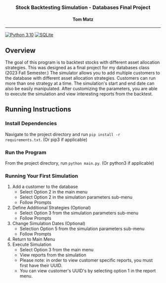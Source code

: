 <div align="center">
  <h3> Stock Backtesting Simulation - Databases Final Project</h3>
  <h4> Tom Matz </h4>
</div>

------------------


[![Python 3.10](https://img.shields.io/badge/python-3.10-blue.svg)](https://www.python.org/downloads/release/python-3100/)
[![SQLite](https://img.shields.io/badge/sqlite-%2307405e.svg?style=for-the-badge&logo=sqlite&logoColor=white)](https://www.sqlite.org/download.html)


## Overview
The goal of this program is to backtest stocks with different asset allocation strategies. This was designed as a final project for my databases class (2023 Fall Semester.) The simulator allows you to add multiple customers to the database with different asset allocation strategies. Customers can run more than one strategy at a time. The simulation's start and end date can also be easily manipulated. After customizing the parameters, you are able to execute the simulation and view interesting reports from the backtest.


## Running Instructions
### Install Dependencies
Navigate to the project directory and run <code>pip install -r requirements.txt</code>. (Or pip3 if applicable)

### Run the Program
From the project directory, run <code>python main.py</code>. (Or python3 if applicable)

### Running Your First Simulation
1. Add a customer to the database
    - Select Option 2 in the main menu
    - Select Option 2 in the simulation parameters sub-menu
    - Follow Prompts 
2. Define Additional Strategies (Optional)
    - Select Option 3 from the simulation parameters sub-menu
    - Follow Prompts
3. Change Simulation Dates (Optional)
    - Selection Option 5 from the simulation parameters sub-menu
    - Follow Prompts
4. Return to Main Menu
5. Execute Simulation
    - Select Option 3 from the main menu
    - View reports from the simulation
    - Please note: in order to view customer specific reports, you must first have their UUID.
    - You can view customer's UUID's by selecting option 1 in the report menu.
